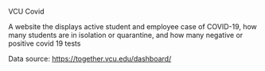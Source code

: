 VCU Covid

A website the displays active student and employee case of COVID-19, how many students are in isolation or quarantine, and how many negative or positive covid 19 tests




Data source: https://together.vcu.edu/dashboard/
 
